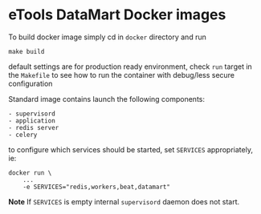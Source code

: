 eTools DataMart Docker images
=============================

To build docker image simply cd in `docker` directory and run 

    make build
    
default settings are for production ready environment, check `run` target in 
the `Makefile` to see how to run the container with debug/less secure configuration

Standard image contains launch the following components:

    - supervisord
    - application   
    - redis server
    - celery

to configure which services should be started, set `SERVICES` appropriately, ie:


    docker run \
        ...
        -e SERVICES="redis,workers,beat,datamart"
        
**Note** If `SERVICES` is empty internal `supervisord` daemon does not start. 

